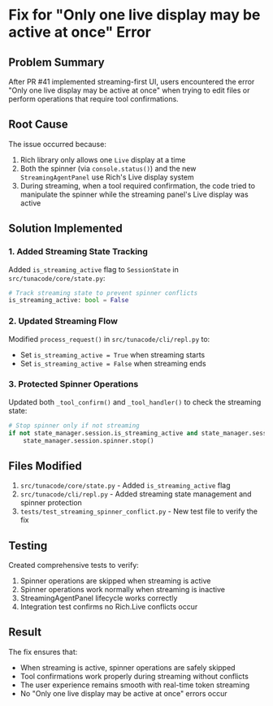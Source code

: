 # Fix for "Only one live display may be active at once" Error

## Problem Summary

After PR #41 implemented streaming-first UI, users encountered the error "Only one live display may be active at once" when trying to edit files or perform operations that require tool confirmations.

## Root Cause

The issue occurred because:
1. Rich library only allows one `Live` display at a time
2. Both the spinner (via `console.status()`) and the new `StreamingAgentPanel` use Rich's Live display system
3. During streaming, when a tool required confirmation, the code tried to manipulate the spinner while the streaming panel's Live display was active

## Solution Implemented

### 1. Added Streaming State Tracking

Added `is_streaming_active` flag to `SessionState` in `src/tunacode/core/state.py`:
```python
# Track streaming state to prevent spinner conflicts
is_streaming_active: bool = False
```

### 2. Updated Streaming Flow

Modified `process_request()` in `src/tunacode/cli/repl.py` to:
- Set `is_streaming_active = True` when streaming starts
- Set `is_streaming_active = False` when streaming ends

### 3. Protected Spinner Operations

Updated both `_tool_confirm()` and `_tool_handler()` to check the streaming state:
```python
# Stop spinner only if not streaming
if not state_manager.session.is_streaming_active and state_manager.session.spinner:
    state_manager.session.spinner.stop()
```

## Files Modified

1. `src/tunacode/core/state.py` - Added `is_streaming_active` flag
2. `src/tunacode/cli/repl.py` - Added streaming state management and spinner protection
3. `tests/test_streaming_spinner_conflict.py` - New test file to verify the fix

## Testing

Created comprehensive tests to verify:
1. Spinner operations are skipped when streaming is active
2. Spinner operations work normally when streaming is inactive
3. StreamingAgentPanel lifecycle works correctly
4. Integration test confirms no Rich.Live conflicts occur

## Result

The fix ensures that:
- When streaming is active, spinner operations are safely skipped
- Tool confirmations work properly during streaming without conflicts
- The user experience remains smooth with real-time token streaming
- No "Only one live display may be active at once" errors occur